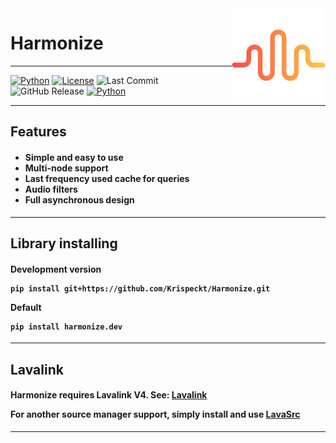 <img align="right" src="https://raw.githubusercontent.com/Krispeckt/Harmonize/dev/.github/assets/lib_icon.png" width="150" height="150">


# Harmonize

---

[![Python](https://img.shields.io/badge/Python-^3.11-orange.svg)](https://www.python.org) 
[![License](https://img.shields.io/github/license/Krispeckt/Harmonize?color=orange)](LICENSE) 
![Last Commit](https://img.shields.io/github/last-commit/Krispeckt/Harmonize?color=orange)
![GitHub Release](https://img.shields.io/github/v/release/Krispeckt/Harmonize?color=orange)
[![Python](https://img.shields.io/badge/Lavalink-^4.0.0-orange.svg)](https://lavalink.dev) 

---

## Features
<h4>

- Simple and easy to use
- Multi-node support
- Last frequency used cache for queries
- Audio filters
- Full asynchronous design

</h4>

---

## Library installing

<h4>

Development version


```shell
pip install git+https://github.com/Krispeckt/Harmonize.git
```

Default

```shell
pip install harmonize.dev
```

</h4>

---

## Lavalink
<h4>

Harmonize requires Lavalink V4.
See: [Lavalink](https://github.com/lavalink-devs/Lavalink/releases)

For another source manager support, simply install and use [LavaSrc](https://github.com/topi314/LavaSrc)

</h4>

---
